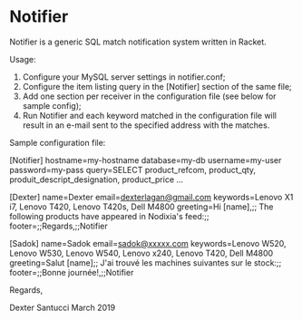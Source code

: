 # Notifier

  Notifier is a generic SQL match notification system written in Racket.

Usage:

1) Configure your MySQL server settings in notifier.conf;
2) Configure the item listing query in the [Notifier] section of the same file;
3) Add one section per receiver in the configuration file (see below for sample config);
4) Run Notifier and each keyword matched in the configuration file will result in an e-mail sent to 
the specified address with the matches.

Sample configuration file:

[Notifier]
hostname=my-hostname
database=my-db
username=my-user
password=my-pass
query=SELECT product_refcom, product_qty, produit_descript_designation, product_price ...

[Dexter]
name=Dexter
email=dexterlagan@gmail.com
keywords=Lenovo X1 i7, Lenovo T420, Lenovo T420s, Dell M4800
greeting=Hi [name],;;  The following products have appeared in Nodixia's feed:;;
footer=;;Regards,;;Notifier

[Sadok]
name=Sadok
email=sadok@xxxxx.com
keywords=Lenovo W520, Lenovo W530, Lenovo W540, Lenovo x240, Lenovo T420, Dell M4800
greeting=Salut [name];;  J'ai trouvé les machines suivantes sur le stock:;;
footer=;;Bonne journée!,;;Notifier

Regards,

Dexter Santucci
March 2019
